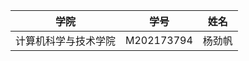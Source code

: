 |         学院         |    学号    |  姓名  |
| :------------------: | :--------: | :----: |
| 计算机科学与技术学院 | M202173794 | 杨劲帆 |
